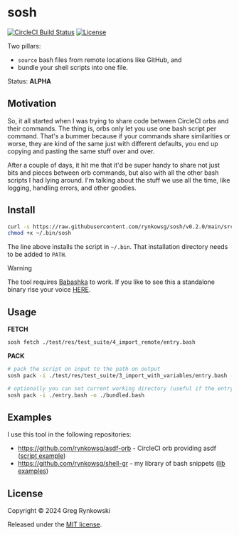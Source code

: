 # sosh

[![CircleCI Build Status][ci-build-badge]][ci-build]
[![License][license-badge]][license]

Two pillars:
- `source` bash files from remote locations like GitHub, and
- bundle your shell scripts into one file.

Status: **ALPHA**

## Motivation

So, it all started when I was trying to share code between CircleCI orbs and their commands.
The thing is, orbs only let you use one bash script per command.
That's a bummer because if your commands share similarities or worse, they are kind of the same just with different defaults, you end up copying and pasting the same stuff over and over.

After a couple of days, it hit me that it'd be super handy to share not just bits
and pieces between orb commands, but also with all the other bash scripts I had lying around.
I'm talking about the stuff we use all the time, like logging, handling errors, and other goodies.

## Install

```sh
curl -s https://raw.githubusercontent.com/rynkowsg/sosh/v0.2.0/main/src/pl/rynkowski/sosh.cljc -o ~/.bin/sosh
chmod +x ~/.bin/sosh
```
The line above installs the script in `~/.bin`. That installation directory needs to be added to `PATH`.

> [!WARNING]
> The tool requires [Babashka](https://github.com/babashka/babashka) to work. If you like to see this a standalone binary rise your voice [HERE](https://github.com/rynkowsg/sosh/issues/1).

## Usage

**FETCH**

```sh
sosh fetch ./test/res/test_suite/4_import_remote/entry.bash
```

**PACK**

```sh
# pack the script on input to the path on output
sosh pack -i ./test/res/test_suite/3_import_with_variables/entry.bash -o ./bundled.bash

# optionally you can set current working directory (useful if the entry script doesn't use absolute path for sourced files)
sosh pack -i ./entry.bash -o ./bundled.bash
```

## Examples

I use this tool in the following repositories:
- https://github.com/rynkowsg/asdf-orb - CircleCI orb providing asdf ([script example](https://github.com/rynkowsg/asdf-orb/blob/main/src/scripts/install_asdf.bash))
- https://github.com/rynkowsg/shell-gr - my library of bash snippets ([lib examples](https://github.com/rynkowsg/shell-gr/blob/main/lib/))

## License

Copyright © 2024 Greg Rynkowski

Released under the [MIT license][license].

[ci-build-badge]: https://circleci.com/gh/rynkowsg/sosh.svg?style=shield "CircleCI Build Status"
[ci-build]: https://circleci.com/gh/rynkowsg/sosh
[license-badge]: https://img.shields.io/badge/license-MIT-lightgrey.svg
[license]: https://raw.githubusercontent.com/rynkowsg/sosh/main/LICENSE
